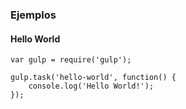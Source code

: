 ### Ejemplos
#### Hello World

```
var gulp = require('gulp');

gulp.task('hello-world', function() {
    console.log('Hello World!');
});
```
